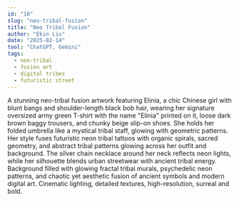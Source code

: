 ```yaml
---
id: "10"
slug: "neo-tribal-fusion"
title: "Neo Tribal Fusion"
author: "Ekin Liu"
date: "2025-02-14"
tool: "ChatGPT, Gemini"
tags:
  - neo-tribal
  - fusion art
  - digital tribes
  - futuristic street
---
```


A stunning neo-tribal fusion artwork featuring Elinia, a chic Chinese girl with blunt bangs and shoulder-length black bob hair, wearing her signature oversized army green T-shirt with the name "Elinia" printed on it, loose dark brown baggy trousers, and chunky beige slip-on shoes. She holds her folded umbrella like a mystical tribal staff, glowing with geometric patterns. Her style fuses futuristic neon tribal tattoos with organic spirals, sacred geometry, and abstract tribal patterns glowing across her outfit and background. The silver chain necklace around her neck reflects neon lights, while her silhouette blends urban streetwear with ancient tribal energy. Background filled with glowing fractal tribal murals, psychedelic neon patterns, and chaotic yet aesthetic fusion of ancient symbols and modern digital art. Cinematic lighting, detailed textures, high-resolution, surreal and bold.
